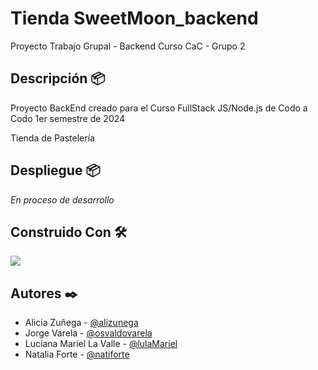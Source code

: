 # Tienda SweetMoon_backend

Proyecto Trabajo Grupal - Backend Curso CaC - Grupo 2

## Descripción :package:

Proyecto BackEnd creado para el Curso FullStack JS/Node.js de Codo a Codo
1er semestre de 2024

Tienda de Pastelería

## Despliegue :package:

_En proceso de desarrollo_

## Construido Con :hammer_and_wrench:

<p>
  <a href="https://skillicons.dev">
    <img src="https://skillicons.dev/icons?i=nodejs,express,mysql&theme=dark&perline=1" />
  </a>
</p>

## Autores :black_nib:

- Alicia Zuñega - [@alizunega](https://github.com/alizunega)
- Jorge Varela - [@osvaldovarela](https://github.com/osvaldovarela)
- Luciana Mariel La Valle - [@lulaMariel](https://github.com/lulaMariel)
- Natalia Forte - [@natiforte](https://github.com/natiforte)
